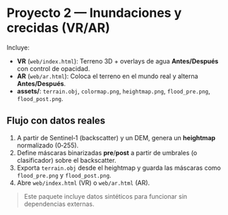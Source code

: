 # Proyecto 2 — Inundaciones y crecidas (VR/AR)

Incluye:
- **VR** (`web/index.html`): Terreno 3D + overlays de agua **Antes/Después** con control de opacidad.
- **AR** (`web/ar.html`): Coloca el terreno en el mundo real y alterna **Antes/Después**.
- **assets/**: `terrain.obj`, `colormap.png`, `heightmap.png`, `flood_pre.png`, `flood_post.png`.

## Flujo con datos reales
1. A partir de Sentinel‑1 (backscatter) y un DEM, genera un **heightmap** normalizado (0‑255).
2. Define máscaras binarizadas **pre**/**post** a partir de umbrales (o clasificador) sobre el backscatter.
3. Exporta `terrain.obj` desde el heightmap y guarda las máscaras como `flood_pre.png` y `flood_post.png`.
4. Abre `web/index.html` (VR) o `web/ar.html` (AR).

> Este paquete incluye datos sintéticos para funcionar sin dependencias externas.
